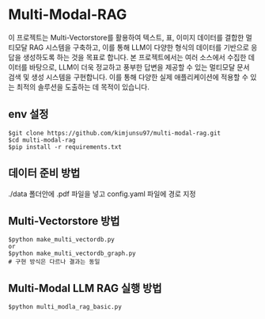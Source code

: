 # Multi-Modal-RAG
이 프로젝트는 Multi-Vectorstore를 활용하여 텍스트, 표, 이미지 데이터를 결합한 멀티모달 RAG 시스템을 구축하고, 이를 통해 LLM이 다양한 형식의 데이터를 기반으로 응답을 생성하도록 하는 것을 목표로 합니다. 본 프로젝트에서는 여러 소스에서 수집한 데이터를 바탕으로, LLM이 더욱 정교하고 풍부한 답변을 제공할 수 있는 멀티모달 문서 검색 및 생성 시스템을 구현합니다. 이를 통해 다양한 실제 애플리케이션에 적용할 수 있는 최적의 솔루션을 도출하는 데 목적이 있습니다.
## env 설정

```
$git clone https://github.com/kimjunsu97/multi-modal-rag.git
$cd multi-modal-rag
$pip install -r requirements.txt
```
## 데이터 준비 방법
./data 폴더안에 .pdf 파일을 넣고 config.yaml 파일에 경로 지정

## Multi-Vectorstore 방법
```
$python make_multi_vectordb.py
or
$python make_multi_vectordb_graph.py
# 구현 방식은 다르나 결과는 동일
```

## Multi-Modal LLM RAG 실행 방법
```
$python multi_modla_rag_basic.py
```


